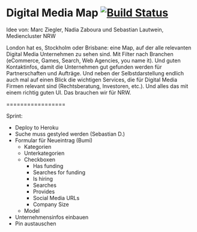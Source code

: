 Digital Media Map [![Build Status](https://secure.travis-ci.org/sebastiandeutsch/digital-media-map.png)](http://travis-ci.org/sebastiandeutsch/digital-media-map)
=================


Idee von: Marc Ziegler, Nadia Zaboura und Sebastian Lautwein, Mediencluster NRW

London hat es, Stockholm oder Brisbane: eine Map, auf der alle relevanten Digital Media Unternehmen zu sehen sind. Mit Filter nach Branchen (eCommerce, Games, Search, Web Agencies, you name it). Und guten Kontaktinfos, damit die Unternehmen gut gefunden werden für Partnerschaften und Aufträge. Und neben der Selbstdarstellung endlich auch mal auf einen Blick die wichtigen Services, die für Digital Media Firmen relevant sind (Rechtsberatung, Investoren, etc.). Und alles das mit einem richtig guten UI. Das brauchen wir für NRW.

=================

Sprint:

- Deploy to Heroku
- Suche muss gestyled werden (Sebastian D.)
- Formular für Neueintrag (Bumi)
  - Kategorien
  - Unterkategorien
  - Checkboxen
    - Has funding
    - Searches for funding
    - Is hiring
    - Searches
    - Provides
    - Social Media URLs
    - Company Size
  - Model
- Unternehmensinfos einbauen
- Pin austauschen